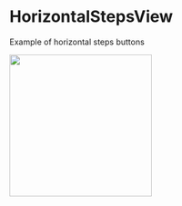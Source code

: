 # HorizontalStepsView

Example of horizontal steps buttons 

<img src="https://habrastorage.org/web/0f4/92a/284/0f492a2847944845b173238dc11619a7.png" width="250" />
